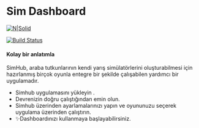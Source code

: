 # Sim Dashboard


[![N|Solid](https://www.simhubdash.com/wp-content/uploads/2017/09/gamehub-icon-1.png)](https://nodesource.com/products/nsolid)

[![Build Status](https://travis-ci.org/joemccann/dillinger.svg?branch=master)](https://travis-ci.org/joemccann/dillinger)
#### Kolay bir anlatımla 
SimHub, araba tutkunlarının kendi yarış simülatörlerini oluşturabilmesi için hazırlanmış birçok oyunla entegre bir şekilde çalışabilen yardımcı bir uygulamadır.


- Simhub uygulamasını yükleyin .
- Devrenizin doğru çalıştığından emin olun.
- Simhub üzerinden ayarlamalarınızı yapın ve oyununuzu seçerek uygulama üzerinden çalıştırın.
- ✨Dashboardınızı kullanmaya başlayabilirsiniz.